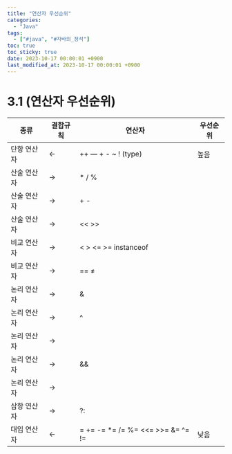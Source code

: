 ```yaml
---
title: "연산자 우선순위"
categories:
  - "Java"
tags:
  - ["#java", "#자바의_정석"]
toc: true
toc_sticky: true
date: 2023-10-17 00:00:01 +0900
last_modified_at: 2023-10-17 00:00:01 +0900
---
```

# 3.1 (연산자 우선순위)

| 종류 | 결합규칙 | 연산자 | 우선순위 |
| --- | --- | --- | --- |
| 단항 연산자 | ← | ++ — + - ~ ! (type) | 높음 |
| 산술 연산자 | → | * / % |  |
| 산술 연산자 | → | + - |  |
| 산술 연산자 | → | << >> |  |
| 비교 연산자 | → | < > <= >= instanceof |  |
| 비교 연산자 | → | == ≠ |  |
| 논리 연산자 | → | & |  |
| 논리 연산자 | → | ^ |  |
| 논리 연산자 | → | | |  |
| 논리 연산자 | → | && |  |
| 논리 연산자 | → | || |  |
| 삼항 연산자 | → | ?: |  |
| 대입 연산자 | ← | = += -= *= /= %= <<= >>= &= ^= != | 낮음 |